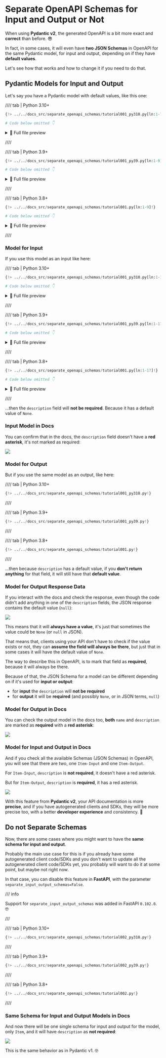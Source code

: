 # Separate OpenAPI Schemas for Input and Output or Not

When using **Pydantic v2**, the generated OpenAPI is a bit more exact and **correct** than before. 😎

In fact, in some cases, it will even have **two JSON Schemas** in OpenAPI for the same Pydantic model, for input and output, depending on if they have **default values**.

Let's see how that works and how to change it if you need to do that.

## Pydantic Models for Input and Output

Let's say you have a Pydantic model with default values, like this one:

//// tab | Python 3.10+

```Python hl_lines="7"
{!> ../../docs_src/separate_openapi_schemas/tutorial001_py310.py[ln:1-7]!}

# Code below omitted 👇
```

<details>
<summary>👀 Full file preview</summary>

```Python
{!> ../../docs_src/separate_openapi_schemas/tutorial001_py310.py!}
```

</details>

////

//// tab | Python 3.9+

```Python hl_lines="9"
{!> ../../docs_src/separate_openapi_schemas/tutorial001_py39.py[ln:1-9]!}

# Code below omitted 👇
```

<details>
<summary>👀 Full file preview</summary>

```Python
{!> ../../docs_src/separate_openapi_schemas/tutorial001_py39.py!}
```

</details>

////

//// tab | Python 3.8+

```Python hl_lines="9"
{!> ../../docs_src/separate_openapi_schemas/tutorial001.py[ln:1-9]!}

# Code below omitted 👇
```

<details>
<summary>👀 Full file preview</summary>

```Python
{!> ../../docs_src/separate_openapi_schemas/tutorial001.py!}
```

</details>

////

### Model for Input

If you use this model as an input like here:

//// tab | Python 3.10+

```Python hl_lines="14"
{!> ../../docs_src/separate_openapi_schemas/tutorial001_py310.py[ln:1-15]!}

# Code below omitted 👇
```

<details>
<summary>👀 Full file preview</summary>

```Python
{!> ../../docs_src/separate_openapi_schemas/tutorial001_py310.py!}
```

</details>

////

//// tab | Python 3.9+

```Python hl_lines="16"
{!> ../../docs_src/separate_openapi_schemas/tutorial001_py39.py[ln:1-17]!}

# Code below omitted 👇
```

<details>
<summary>👀 Full file preview</summary>

```Python
{!> ../../docs_src/separate_openapi_schemas/tutorial001_py39.py!}
```

</details>

////

//// tab | Python 3.8+

```Python hl_lines="16"
{!> ../../docs_src/separate_openapi_schemas/tutorial001.py[ln:1-17]!}

# Code below omitted 👇
```

<details>
<summary>👀 Full file preview</summary>

```Python
{!> ../../docs_src/separate_openapi_schemas/tutorial001.py!}
```

</details>

////

...then the `description` field will **not be required**. Because it has a default value of `None`.

### Input Model in Docs

You can confirm that in the docs, the `description` field doesn't have a **red asterisk**, it's not marked as required:

<div class="screenshot">
<img src="/img/tutorial/separate-openapi-schemas/image01.png">
</div>

### Model for Output

But if you use the same model as an output, like here:

//// tab | Python 3.10+

```Python hl_lines="19"
{!> ../../docs_src/separate_openapi_schemas/tutorial001_py310.py!}
```

////

//// tab | Python 3.9+

```Python hl_lines="21"
{!> ../../docs_src/separate_openapi_schemas/tutorial001_py39.py!}
```

////

//// tab | Python 3.8+

```Python hl_lines="21"
{!> ../../docs_src/separate_openapi_schemas/tutorial001.py!}
```

////

...then because `description` has a default value, if you **don't return anything** for that field, it will still have that **default value**.

### Model for Output Response Data

If you interact with the docs and check the response, even though the code didn't add anything in one of the `description` fields, the JSON response contains the default value (`null`):

<div class="screenshot">
<img src="/img/tutorial/separate-openapi-schemas/image02.png">
</div>

This means that it will **always have a value**, it's just that sometimes the value could be `None` (or `null` in JSON).

That means that, clients using your API don't have to check if the value exists or not, they can **assume the field will always be there**, but just that in some cases it will have the default value of `None`.

The way to describe this in OpenAPI, is to mark that field as **required**, because it will always be there.

Because of that, the JSON Schema for a model can be different depending on if it's used for **input or output**:

* for **input** the `description` will **not be required**
* for **output** it will be **required** (and possibly `None`, or in JSON terms, `null`)

### Model for Output in Docs

You can check the output model in the docs too, **both** `name` and `description` are marked as **required** with a **red asterisk**:

<div class="screenshot">
<img src="/img/tutorial/separate-openapi-schemas/image03.png">
</div>

### Model for Input and Output in Docs

And if you check all the available Schemas (JSON Schemas) in OpenAPI, you will see that there are two, one `Item-Input` and one `Item-Output`.

For `Item-Input`, `description` is **not required**, it doesn't have a red asterisk.

But for `Item-Output`, `description` is **required**, it has a red asterisk.

<div class="screenshot">
<img src="/img/tutorial/separate-openapi-schemas/image04.png">
</div>

With this feature from **Pydantic v2**, your API documentation is more **precise**, and if you have autogenerated clients and SDKs, they will be more precise too, with a better **developer experience** and consistency. 🎉

## Do not Separate Schemas

Now, there are some cases where you might want to have the **same schema for input and output**.

Probably the main use case for this is if you already have some autogenerated client code/SDKs and you don't want to update all the autogenerated client code/SDKs yet, you probably will want to do it at some point, but maybe not right now.

In that case, you can disable this feature in **FastAPI**, with the parameter `separate_input_output_schemas=False`.

/// info

Support for `separate_input_output_schemas` was added in FastAPI `0.102.0`. 🤓

///

//// tab | Python 3.10+

```Python hl_lines="10"
{!> ../../docs_src/separate_openapi_schemas/tutorial002_py310.py!}
```

////

//// tab | Python 3.9+

```Python hl_lines="12"
{!> ../../docs_src/separate_openapi_schemas/tutorial002_py39.py!}
```

////

//// tab | Python 3.8+

```Python hl_lines="12"
{!> ../../docs_src/separate_openapi_schemas/tutorial002.py!}
```

////

### Same Schema for Input and Output Models in Docs

And now there will be one single schema for input and output for the model, only `Item`, and it will have `description` as **not required**:

<div class="screenshot">
<img src="/img/tutorial/separate-openapi-schemas/image05.png">
</div>

This is the same behavior as in Pydantic v1. 🤓
